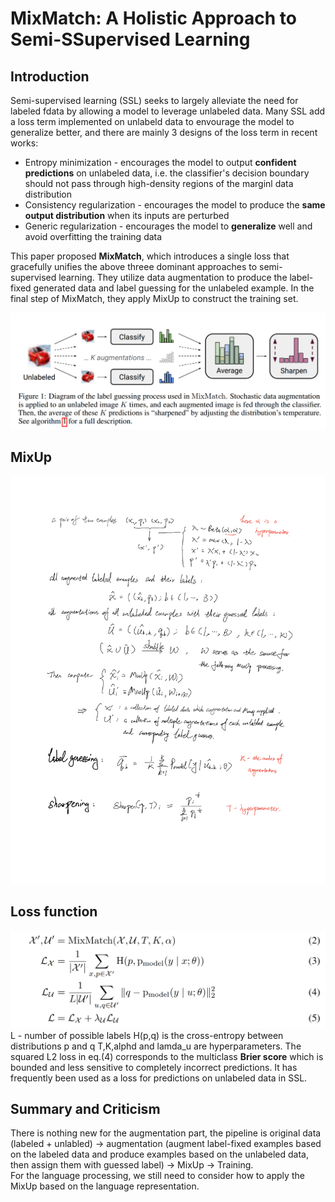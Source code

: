 # MixMatch: A Holistic Approach to Semi-SSupervised Learning

## Introduction
Semi-supervised learning (SSL) seeks to largely alleviate the need for labeled fdata by allowing a model to leverage unlabeled data. Many SSL add a loss term implemented on unlabeld data to envourage the model to generalize better, and there are mainly 3 designs of the loss term in recent works:
* Entropy minimization - encourages the model to output __confident predictions__ on unlabeled data, i.e. the classifier's decision boundary should not pass through high-density regions of the marginl data distribution
* Consistency regularization - encourages the model to produce the __same output distribution__ when its inputs are perturbed
* Generic regularization - encourages the model to __generalize__ well and avoid overfitting the training data  

This paper proposed __MixMatch__, which introduces a single loss that gracefully unifies the above threee dominant approaches to semi-supervised learning. They utilize data augmentation to produce the label-fixed generated data and label guessing for the unlabeled example. In the final step of MixMatch, they apply MixUp to construct the training set.

![](MixUpDiagram.png)
## MixUp
![](MixUpScript.png)

## Loss function
![](MixUpEquation.png)
L - number of possible labels
H(p,q) is the cross-entropy between distributions p and q
T,K,alphd and lamda_u are hyperparameters.
The squared L2 loss in eq.(4) corresponds to the multiclass __Brier score__ which is bounded and less sensitive to completely incorrect predictions. It has frequently been used as a loss for predictions on unlabeled data in SSL.

## Summary and Criticism
There is nothing new for the augmentation part, the pipeline is original data (labeled + unlabled) -> augmentation (augment label-fixed examples based on the labeled data and produce examples based on the unlabeled data, then assign them with guessed label) -> MixUp -> Training.  
For the language processing, we still need to consider how to apply the MixUp based on the language representation.
